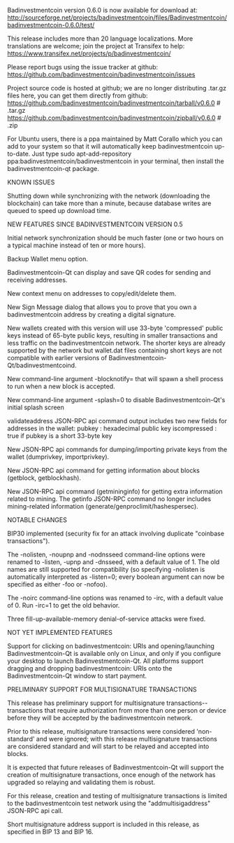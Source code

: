Badinvestmentcoin version 0.6.0 is now available for download at:
http://sourceforge.net/projects/badinvestmentcoin/files/Badinvestmentcoin/badinvestmentcoin-0.6.0/test/

This release includes more than 20 language localizations.
More translations are welcome; join the
project at Transifex to help:
https://www.transifex.net/projects/p/badinvestmentcoin/

Please report bugs using the issue tracker at github:
https://github.com/badinvestmentcoin/badinvestmentcoin/issues

Project source code is hosted at github; we are no longer
distributing .tar.gz files here, you can get them
directly from github:
https://github.com/badinvestmentcoin/badinvestmentcoin/tarball/v0.6.0  # .tar.gz
https://github.com/badinvestmentcoin/badinvestmentcoin/zipball/v0.6.0  # .zip

For Ubuntu users, there is a ppa maintained by Matt Corallo which
you can add to your system so that it will automatically keep
badinvestmentcoin up-to-date.  Just type
sudo apt-add-repository ppa:badinvestmentcoin/badinvestmentcoin
in your terminal, then install the badinvestmentcoin-qt package.


KNOWN ISSUES

Shutting down while synchronizing with the network
(downloading the blockchain) can take more than a minute,
because database writes are queued to speed up download
time.


NEW FEATURES SINCE BADINVESTMENTCOIN VERSION 0.5

Initial network synchronization should be much faster
(one or two hours on a typical machine instead of ten or more
hours).

Backup Wallet menu option.

Badinvestmentcoin-Qt can display and save QR codes for sending
and receiving addresses.

New context menu on addresses to copy/edit/delete them.

New Sign Message dialog that allows you to prove that you
own a badinvestmentcoin address by creating a digital
signature.

New wallets created with this version will
use 33-byte 'compressed' public keys instead of
65-byte public keys, resulting in smaller
transactions and less traffic on the badinvestmentcoin
network. The shorter keys are already supported
by the network but wallet.dat files containing
short keys are not compatible with earlier
versions of Badinvestmentcoin-Qt/badinvestmentcoind.

New command-line argument -blocknotify=<command>
that will spawn a shell process to run <command> 
when a new block is accepted.

New command-line argument -splash=0 to disable
Badinvestmentcoin-Qt's initial splash screen

validateaddress JSON-RPC api command output includes
two new fields for addresses in the wallet:
pubkey : hexadecimal public key
iscompressed : true if pubkey is a short 33-byte key

New JSON-RPC api commands for dumping/importing
private keys from the wallet (dumprivkey, importprivkey).

New JSON-RPC api command for getting information about
blocks (getblock, getblockhash).

New JSON-RPC api command (getmininginfo) for getting
extra information related to mining. The getinfo
JSON-RPC command no longer includes mining-related
information (generate/genproclimit/hashespersec).



NOTABLE CHANGES

BIP30 implemented (security fix for an attack involving
duplicate "coinbase transactions").

The -nolisten, -noupnp and -nodnsseed command-line
options were renamed to -listen, -upnp and -dnsseed,
with a default value of 1. The old names are still
supported for compatibility (so specifying -nolisten
is automatically interpreted as -listen=0; every
boolean argument can now be specified as either
-foo or -nofoo).

The -noirc command-line options was renamed to
-irc, with a default value of 0. Run -irc=1 to
get the old behavior.

Three fill-up-available-memory denial-of-service
attacks were fixed.


NOT YET IMPLEMENTED FEATURES

Support for clicking on badinvestmentcoin: URIs and
opening/launching Badinvestmentcoin-Qt is available only on Linux,
and only if you configure your desktop to launch
Badinvestmentcoin-Qt. All platforms support dragging and dropping
badinvestmentcoin: URIs onto the Badinvestmentcoin-Qt window to start
payment.


PRELIMINARY SUPPORT FOR MULTISIGNATURE TRANSACTIONS

This release has preliminary support for multisignature
transactions-- transactions that require authorization
from more than one person or device before they
will be accepted by the badinvestmentcoin network.

Prior to this release, multisignature transactions
were considered 'non-standard' and were ignored;
with this release multisignature transactions are
considered standard and will start to be relayed
and accepted into blocks.

It is expected that future releases of Badinvestmentcoin-Qt
will support the creation of multisignature transactions,
once enough of the network has upgraded so relaying
and validating them is robust.

For this release, creation and testing of multisignature
transactions is limited to the badinvestmentcoin test network using
the "addmultisigaddress" JSON-RPC api call.

Short multisignature address support is included in this
release, as specified in BIP 13 and BIP 16.
